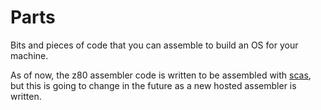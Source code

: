 # Parts

Bits and pieces of code that you can assemble to build an OS for your machine.

As of now, the z80 assembler code is written to be assembled with [scas][scas],
but this is going to change in the future as a new hosted assembler is written.

[scas]: https://github.com/KnightOS/scas
